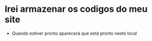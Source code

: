 # Irei armazenar os codigos do meu site 
* Quando estiver pronto aparecerá que está pronto neste local 
